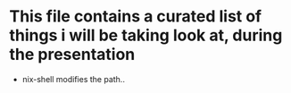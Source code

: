 # This file contains a curated list of things i will be taking look at, during the presentation

* nix-shell modifies the path..
